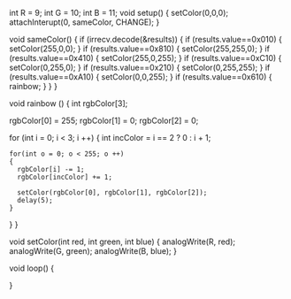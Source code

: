 int R = 9;
int G = 10;
int B = 11;
void setup() {
  setColor(0,0,0);
  attachInterupt(0, sameColor, CHANGE);
}

void sameColor()
{
  if (irrecv.decode(&results))
  {
    if (results.value==0x010)
    {
       setColor(255,0,0);
    }
    if (results.value==0x810)
    {
       setColor(255,255,0);
    }
    if (results.value==0x410)
    {
       setColor(255,0,255);
    }
    if (results.value==0xC10)
    {
       setColor(0,255,0);
    }
    if (results.value==0x210)
    {
       setColor(0,255,255);
    }
    if (results.value==0xA10)
    {
       setColor(0,0,255);
    }
    if (results.value==0x610)
    {
       rainbow;
    }
  } 
}

void rainbow ()
{
  int rgbColor[3];
 
  rgbColor[0] = 255;
  rgbColor[1] = 0;
  rgbColor[2] = 0;
  
  for (int i = 0; i < 3; i ++) 
  {
    int incColor = i == 2 ? 0 : i + 1;
 
    for(int o = 0; o < 255; o ++) 
    {
      rgbColor[i] -= 1;
      rgbColor[incColor] += 1;
    
      setColor(rgbColor[0], rgbColor[1], rgbColor[2]);
      delay(5);
    }
  }
}
  
void setColor(int red, int green, int blue) {
  analogWrite(R, red);
  analogWrite(G, green);
  analogWrite(B, blue);
}

void loop() 
{
  
}
